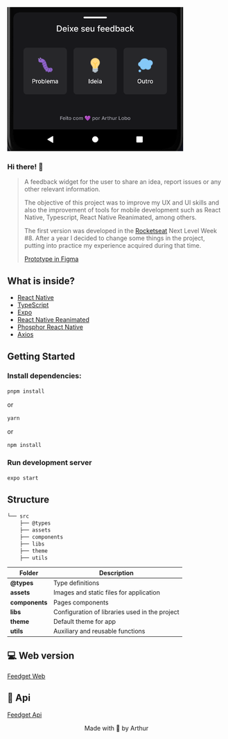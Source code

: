 <img src="./assets/readme.png" alt="readme image" />

### Hi there! 👋

> A feedback widget for the user to share an idea, report issues or any other relevant information.
>
> The objective of this project was to improve my UX and UI skills and also the improvement of tools for mobile development such as React Native, Typescript, React Native Reanimated, among others.
>
> The first version was developed in the [Rocketseat](https://www.rocketseat.com.br/) Next Level Week #8. After a year I decided to change some things in the project, putting into practice my experience acquired during that time.
>
> [Prototype in Figma](https://www.figma.com/file/ubcaCwqsQ2nfdseecGmr3b/Feedback-Widget-(Community)?type=design&node-id=100%3A2114&t=3NUTEwRa3e7zK44k-1)

## What is inside?

- [React Native](https://reactnative.dev/)
- [TypeScript](https://www.typescriptlang.org/)
- [Expo](https://expo.dev/)
- [React Native Reanimated](https://docs.swmansion.com/react-native-reanimated/)
- [Phosphor React Native](https://phosphoricons.com/)
- [Axios](https://axios-http.com/ptbr/docs/intro)

## Getting Started

### Install dependencies:

```bash
pnpm install
```

or

```bash
yarn
```

or

```bash
npm install
```

### Run development server

```bash
expo start
```

## Structure

```
└── src
    ├── @types
    ├── assets
    ├── components
    ├── libs
    ├── theme
    ├── utils
```

| Folder         | Description                                          |
| ----------     | -------------------------------------------          |
| **@types**     | Type definitions                                     |
| **assets**     | Images and static files for application              |
| **components** | Pages components                                     |
| **libs**       | Configuration of libraries used in the project       |
| **theme**      | Default theme for app                                |
| **utils**      | Auxiliary and reusable functions                     |

## 💻 Web version

[Feedget Web](https://github.com/arthurlbo/feedget/tree/main/web)

## 🚀 Api

[Feedget Api](https://github.com/arthurlbo/feedget/tree/main/server)

<p align="center">Made with 🤍 by Arthur</p>
